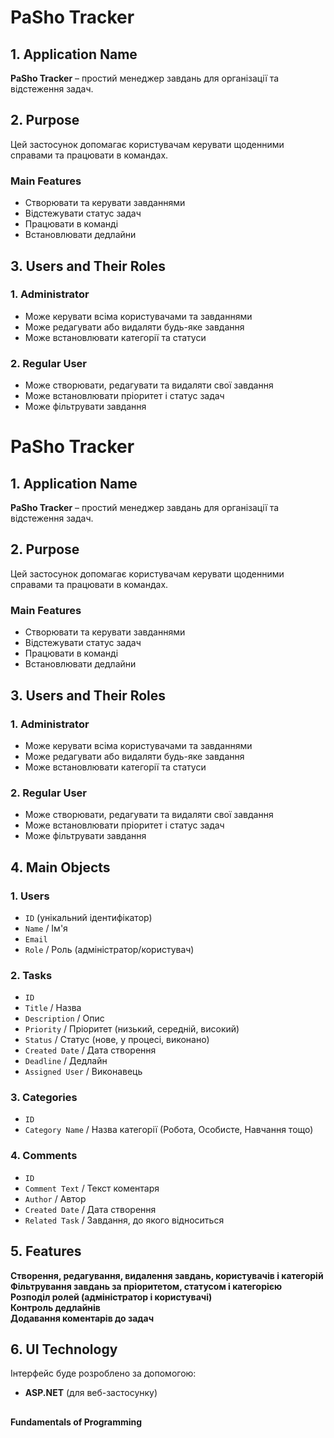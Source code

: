# **PaSho Tracker** 

## 1. Application Name 
**PaSho Tracker** – простий менеджер завдань для організації та відстеження задач.  

## 2. Purpose
Цей застосунок допомагає користувачам керувати щоденними справами та працювати в командах.  

### **Main Features**  
- Створювати та керувати завданнями  
- Відстежувати статус задач  
- Працювати в команді  
- Встановлювати дедлайни  

## 3. Users and Their Roles   

### 1. Administrator
- Може керувати всіма користувачами та завданнями  
- Може редагувати або видаляти будь-яке завдання  
- Може встановлювати категорії та статуси  

### 2. Regular User   
- Може створювати, редагувати та видаляти свої завдання  
- Може встановлювати пріоритет і статус задач  
- Може фільтрувати завдання 

# **PaSho Tracker**  

## 1. Application Name 
**PaSho Tracker** – простий менеджер завдань для організації та відстеження задач.  

## 2. Purpose
Цей застосунок допомагає користувачам керувати щоденними справами та працювати в командах.  

### **Main Features**  
- Створювати та керувати завданнями  
- Відстежувати статус задач  
- Працювати в команді  
- Встановлювати дедлайни  

## 3. Users and Their Roles   

### 1. Administrator
- Може керувати всіма користувачами та завданнями  
- Може редагувати або видаляти будь-яке завдання  
- Може встановлювати категорії та статуси  

### 2. Regular User   
- Може створювати, редагувати та видаляти свої завдання  
- Може встановлювати пріоритет і статус задач  
- Може фільтрувати завдання  

## 4. Main Objects 

### **1. Users**  
- `ID` (унікальний ідентифікатор)  
- `Name` / Ім'я  
- `Email`  
- `Role` / Роль (адміністратор/користувач)  

### **2. Tasks**  
- `ID`  
- `Title` / Назва  
- `Description` / Опис  
- `Priority`  / Пріоритет (низький, середній, високий)  
- `Status`  / Статус (нове, у процесі, виконано)  
- `Created Date` / Дата створення  
- `Deadline` / Дедлайн  
- `Assigned User` / Виконавець  

### **3. Categories**  
- `ID`  
- `Category Name`  / Назва категорії (Робота, Особисте, Навчання тощо)  

### **4. Comments**  
- `ID`  
- `Comment Text` / Текст коментаря  
- `Author` / Автор  
- `Created Date` / Дата створення  
- `Related Task` / Завдання, до якого відноситься  

## 5. Features   

**Створення, редагування, видалення завдань, користувачів і категорій**  
**Фільтрування завдань за пріоритетом, статусом і категорією**  
**Розподіл ролей (адміністратор і користувачі)**  
**Контроль дедлайнів**  
**Додавання коментарів до задач**  

## 6. UI Technology
Інтерфейс буде розроблено за допомогою:  

- **ASP.NET** (для веб-застосунку)

## 
**Fundamentals of Programming**
